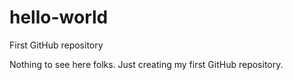 # hello-world
First GitHub repository

Nothing to see here folks.  Just creating my first GitHub repository.
